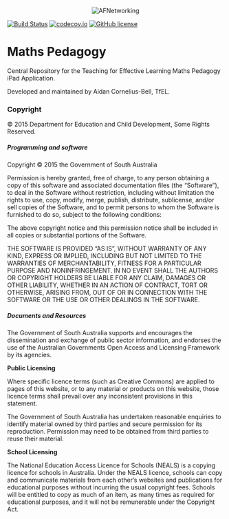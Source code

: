 <p align="center" >
  <img src="https://raw.github.com/AFNetworking/AFNetworking/assets/afnetworking-logo.png" alt="AFNetworking" title="AFNetworking">
</p>

[![Build Status](https://travis-ci.org/TfEL/TfEL-Maths-Pedagogy.svg)](https://travis-ci.org/TfEL/TfEL-Maths-Pedagogy)
[![codecov.io](https://codecov.io/github/TfEL/TfEL-Maths-Pedagogy/coverage.svg?branch=master)](https://codecov.io/github/TfEL/TfEL-Maths-Pedagogy?branch=master)
[![GitHub license](https://img.shields.io/badge/license-MIT-lightgrey.svg)](https://github.com/TfEL/TfEL-Maths-Pedagogy/blob/master/LICENSE)

# Maths Pedagogy

Central Repository for the Teaching for Effective Learning Maths Pedagogy iPad Application.

Developed and maintained by Aidan Cornelius-Bell, TfEL.

### Copyright

© 2015 Department for Education and Child Development, Some Rights Reserved.

##### Programming and software

Copyright © 2015 the Government of South Australia

Permission is hereby granted, free of charge, to any person obtaining a copy of this software and associated documentation files (the “Software”), to deal in the Software without restriction, including without limitation the rights to use, copy, modify, merge, publish, distribute, sublicense, and/or sell copies of the Software, and to permit persons to whom the Software is furnished to do so, subject to the following conditions:

The above copyright notice and this permission notice shall be included in all copies or substantial portions of the Software.

THE SOFTWARE IS PROVIDED “AS IS”, WITHOUT WARRANTY OF ANY KIND, EXPRESS OR IMPLIED, INCLUDING BUT NOT LIMITED TO THE WARRANTIES OF MERCHANTABILITY, FITNESS FOR A PARTICULAR PURPOSE AND NONINFRINGEMENT. IN NO EVENT SHALL THE AUTHORS OR COPYRIGHT HOLDERS BE LIABLE FOR ANY CLAIM, DAMAGES OR OTHER LIABILITY, WHETHER IN AN ACTION OF CONTRACT, TORT OR OTHERWISE, ARISING FROM, OUT OF OR IN CONNECTION WITH THE SOFTWARE OR THE USE OR OTHER DEALINGS IN THE SOFTWARE.

##### Documents and Resources

The Government of South Australia supports and encourages the dissemination and exchange of public sector information, and endorses the use of the Australian Governments Open Access and Licensing Framework by its agencies.

**Public Licensing**

Where specific licence terms (such as Creative Commons) are applied to pages of this website, or to any material or products on this website, those licence terms shall prevail over any inconsistent provisions in this statement.

The Government of South Australia has undertaken reasonable enquiries to identify material owned by third parties and secure permission for its reproduction. Permission may need to be obtained from third parties to reuse their material.

**School Licensing**

The National Education Access Licence for Schools (NEALS) is a copying licence for schools in Australia. Under the NEALS licence, schools can copy and communicate materials from each other’s websites and publications for educational purposes without incurring the usual copyright fees. Schools will be entitled to copy as much of an item, as many times as required for educational purposes, and it will not be remunerable under the Copyright Act.  
